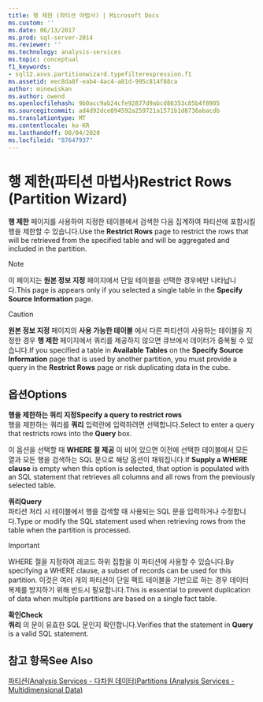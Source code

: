 ```yaml
---
title: 행 제한 (파티션 마법사) | Microsoft Docs
ms.custom: ''
ms.date: 06/13/2017
ms.prod: sql-server-2014
ms.reviewer: ''
ms.technology: analysis-services
ms.topic: conceptual
f1_keywords:
- sql12.asvs.partitionwizard.typefilterexpression.f1
ms.assetid: eec8da8f-eab4-4ac4-a81d-995c814f88ca
author: minewiskan
ms.author: owend
ms.openlocfilehash: 9b0acc9ab24cfe92877d9abcd86353c85b4f8905
ms.sourcegitcommit: ad4d92dce894592a259721a1571b1d8736abacdb
ms.translationtype: MT
ms.contentlocale: ko-KR
ms.lasthandoff: 08/04/2020
ms.locfileid: "87647937"
---
```

# <a name="restrict-rows-partition-wizard"></a><span data-ttu-id="449b3-102">행 제한(파티션 마법사)</span><span class="sxs-lookup"><span data-stu-id="449b3-102">Restrict Rows (Partition Wizard)</span></span>
  <span data-ttu-id="449b3-103">**행 제한** 페이지를 사용하여 지정한 테이블에서 검색한 다음 집계하여 파티션에 포함시킬 행을 제한할 수 있습니다.</span><span class="sxs-lookup"><span data-stu-id="449b3-103">Use the **Restrict Rows** page to restrict the rows that will be retrieved from the specified table and will be aggregated and included in the partition.</span></span>  
  
> [!NOTE]  
>  <span data-ttu-id="449b3-104"> 이 페이지는 **원본 정보 지정** 페이지에서 단일 테이블을 선택한 경우에만 나타납니다.</span><span class="sxs-lookup"><span data-stu-id="449b3-104">This page is appears only if you selected a single table in the **Specify Source Information** page.</span></span>  
  
> [!CAUTION]  
>  <span data-ttu-id="449b3-105">**원본 정보 지정** 페이지의 **사용 가능한 테이블** 에서 다른 파티션이 사용하는 테이블을 지정한 경우 **행 제한** 페이지에서 쿼리를 제공하지 않으면 큐브에서 데이터가 중복될 수 있습니다.</span><span class="sxs-lookup"><span data-stu-id="449b3-105">If you specified a table in **Available Tables** on the **Specify Source Information** page that is used by another partition, you must provide a query in the **Restrict Rows** page or risk duplicating data in the cube.</span></span>  
  
## <a name="options"></a><span data-ttu-id="449b3-106">옵션</span><span class="sxs-lookup"><span data-stu-id="449b3-106">Options</span></span>  
 <span data-ttu-id="449b3-107">**행을 제한하는 쿼리 지정**</span><span class="sxs-lookup"><span data-stu-id="449b3-107">**Specify a query to restrict rows**</span></span>  
 <span data-ttu-id="449b3-108">행을 제한하는 쿼리를 **쿼리** 입력란에 입력하려면 선택합니다.</span><span class="sxs-lookup"><span data-stu-id="449b3-108">Select to enter a query that restricts rows into the **Query** box.</span></span>  
  
 <span data-ttu-id="449b3-109">이 옵션을 선택할 때 **WHERE 절 제공** 이 비어 있으면 이전에 선택한 테이블에서 모든 열과 모든 행을 검색하는 SQL 문으로 해당 옵션이 채워집니다.</span><span class="sxs-lookup"><span data-stu-id="449b3-109">If **Supply a WHERE clause** is empty when this option is selected, that option is populated with an SQL statement that retrieves all columns and all rows from the previously selected table.</span></span>  
  
 <span data-ttu-id="449b3-110">**쿼리**</span><span class="sxs-lookup"><span data-stu-id="449b3-110">**Query**</span></span>  
 <span data-ttu-id="449b3-111">파티션 처리 시 테이블에서 행을 검색할 때 사용되는 SQL 문을 입력하거나 수정합니다.</span><span class="sxs-lookup"><span data-stu-id="449b3-111">Type or modify the SQL statement used when retrieving rows from the table when the partition is processed.</span></span>  
  
> [!IMPORTANT]  
>  <span data-ttu-id="449b3-112">WHERE 절을 지정하여 레코드 하위 집합을 이 파티션에 사용할 수 있습니다.</span><span class="sxs-lookup"><span data-stu-id="449b3-112">By specifying a WHERE clause, a subset of records can be used for this partition.</span></span> <span data-ttu-id="449b3-113">이것은 여러 개의 파티션이 단일 팩트 테이블을 기반으로 하는 경우 데이터 복제를 방지하기 위해 반드시 필요합니다.</span><span class="sxs-lookup"><span data-stu-id="449b3-113">This is essential to prevent duplication of data when multiple partitions are based on a single fact table.</span></span>  
  
 <span data-ttu-id="449b3-114">**확인**</span><span class="sxs-lookup"><span data-stu-id="449b3-114">**Check**</span></span>  
 <span data-ttu-id="449b3-115">**쿼리** 의 문이 유효한 SQL 문인지 확인합니다.</span><span class="sxs-lookup"><span data-stu-id="449b3-115">Verifies that the statement in **Query** is a valid SQL statement.</span></span>  
  
## <a name="see-also"></a><span data-ttu-id="449b3-116">참고 항목</span><span class="sxs-lookup"><span data-stu-id="449b3-116">See Also</span></span>  
 [<span data-ttu-id="449b3-117">파티션&#40;Analysis Services - 다차원 데이터&#41;</span><span class="sxs-lookup"><span data-stu-id="449b3-117">Partitions &#40;Analysis Services - Multidimensional Data&#41;</span></span>](multidimensional-models-olap-logical-cube-objects/partitions-analysis-services-multidimensional-data.md)  
  
  
